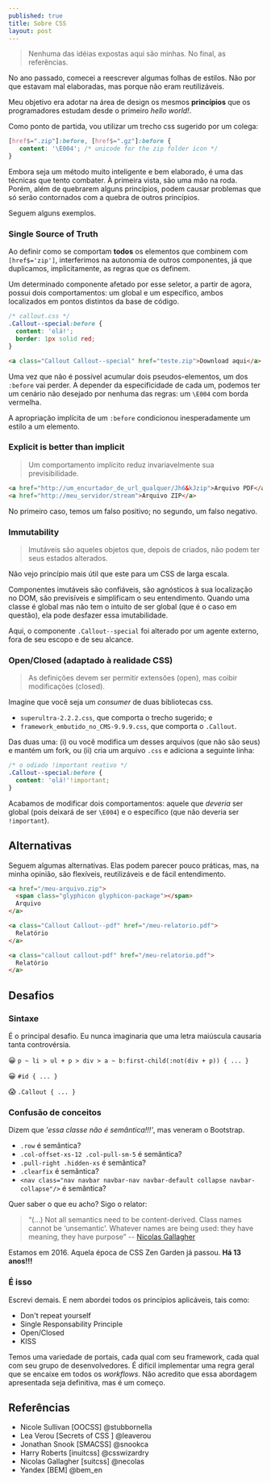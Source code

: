 ```yaml
---
published: true
title: Sobre CSS
layout: post
---
```


> Nenhuma das idéias expostas aqui são minhas. No final, as referências.

No ano passado, comecei a reescrever algumas folhas de estilos. Não por que estavam mal elaboradas, mas porque não eram reutilizáveis.

Meu objetivo era adotar na área de design os mesmos **princípios** que os programadores estudam desde o primeiro _hello world!_.

Como ponto de partida, vou utilizar um trecho css sugerido por um colega:

```css
[href$=".zip"]:before, [href$=".gz"]:before {
   content: '\E004'; /* unicode for the zip folder icon */
}
```

Embora seja um método muito inteligente e bem elaborado, é uma das técnicas que tento combater. À primeira vista, são uma mão na roda. Porém, além de quebrarem alguns princípios, podem causar problemas que só serão contornados com a quebra de outros princípios.

Seguem alguns exemplos.


### Single Source of Truth

Ao definir como se comportam **todos** os elementos que combinem com `[href$='zip']`, interferimos na autonomia de outros componentes, já que duplicamos, implicitamente, as regras que os definem.

Um determinado componente afetado por esse seletor, a partir de agora, possui dois comportamentos: um global e um específico, ambos localizados em pontos distintos da base de código.

```css
/* callout.css */
.Callout--special:before {
  content: 'olá!';
  border: 1px solid red;
}
```

```html
<a class="Callout Callout--special" href="teste.zip">Download aqui</a>
```

Uma vez que não é possível acumular dois pseudos-elementos, um dos `:before` vai perder. A depender da especificidade de cada um, podemos ter um cenário não desejado por nenhuma das regras: um `\E004` com borda vermelha.

A apropriação implícita de um `:before` condicionou inesperadamente um estilo a um elemento.


### Explicit is better than implicit

> Um comportamento implícito reduz invariavelmente sua previsibilidade.

```html
<a href="http://um_encurtador_de_url_qualquer/Jh6&kJzip">Arquivo PDF</a>
<a href="http://meu_servidor/stream">Arquivo ZIP</a>
```

No primeiro caso, temos um falso positivo; no segundo, um falso negativo.


### Immutability

> Imutáveis são aqueles objetos que, depois de criados, não podem ter seus estados alterados.

Não vejo princípio mais útil que este para um CSS de larga escala.

Componentes imutáveis são confiáveis, são agnósticos à sua localização no DOM, são previsíveis e simplificam o seu entendimento. Quando uma classe é global mas não tem o intuito de ser global (que é o caso em questão), ela pode desfazer essa  imutabilidade.

Aqui, o componente `.Callout--special` foi alterado por um agente externo, fora de seu escopo e de seu alcance.


### Open/Closed (adaptado à realidade CSS)

> As definições devem ser permitir extensões (open), mas coibir modificações (closed).

Imagine que você seja um _consumer_ de duas bibliotecas css.

* `superultra-2.2.2.css`, que comporta o trecho sugerido; e
* `framework_embutido_no_CMS-9.9.9.css`, que comporta o `.Callout`.

Das duas uma: (i) ou você modifica um desses arquivos (que não são seus) e mantém um fork, ou (ii) cria um arquivo `.css` e adiciona a seguinte linha:

```css
/* o odiado !important reativo */
.Callout--special:before {
  content: 'olá!'!important;
}
```

Acabamos de modificar dois comportamentos: aquele que *deveria* ser global (pois deixará de ser `\E004`) e o específico (que não deveria ser `!important`).


## Alternativas

Seguem algumas alternativas. Elas podem parecer pouco práticas, mas, na minha opinião, são flexíveis, reutilizáveis e de fácil entendimento.

```html
<a href="/meu-arquivo.zip">
  <span class="glyphicon glyphicon-package"></span>
  Arquivo
</a>
```

```html
<a class="Callout Callout--pdf" href="/meu-relatorio.pdf">
  Relatório
</a>
```

```html
<a class="callout callout-pdf" href="/meu-relatorio.pdf">
  Relatório
</a>
```

## Desafios

### Sintaxe

É o principal desafio. Eu nunca imaginaria que uma letra maiúscula causaria tanta controvérsia.

😀 `p ~ li > ul + p > div > a ~ b:first-child(:not(div + p)) { ... }`

😀 `#id { ... }`

😱 `.Callout { ... }`

### Confusão de conceitos

Dizem que _'essa classe não é semântica!!!'_, mas veneram o Bootstrap.

* `.row` é semântica?
* `.col-offset-xs-12 .col-pull-sm-5` é semântica?
* `.pull-right .hidden-xs` é semântica?
* `.clearfix` é semântica?
* `<nav class="nav navbar navbar-nav navbar-default collapse navbar-collapse"/>` é semântica?

Quer saber o que eu acho? Sigo o relator:

> “(...) Not all semantics need to be content-derived. Class names cannot be ‘unsemantic’. Whatever names are being used: they have meaning, they have purpose” -- [Nicolas Gallagher](http://nicolasgallagher.com/about-html-semantics-front-end-architecture/)

Estamos em 2016. Aquela época de CSS Zen Garden já passou. **Há 13 anos!!!**

### É isso

Escrevi demais. E nem abordei todos os princípios aplicáveis, tais como:

- Don't repeat yourself
- Single Responsability Principle
- Open/Closed
- KISS

Temos uma variedade de portais, cada qual com seu framework, cada qual com seu grupo de desenvolvedores. É difícil implementar uma regra geral que se encaixe em todos os _workflows_. Não acredito que essa abordagem apresentada seja definitiva, mas é um começo.

## Referências

* Nicole Sullivan [OOCSS] @stubbornella
* Lea Verou [Secrets of CSS ] @leaverou
* Jonathan Snook [SMACSS] @snookca
* Harry Roberts [inuitcss] @csswizardry
* Nicolas Gallagher [suitcss] @necolas
* Yandex [BEM] @bem_en
